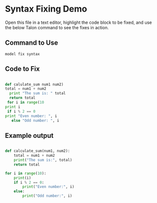 # Syntax Fixing Demo

Open this file in a text editor, highlight the code block to be fixed, and use the below Talon command to see the fixes in action.

## Command to Use

`model fix syntax`

## Code to Fix

```python

def calulate_sum num1 num2)
total = num1 + num2
  print "The sum is: " total
  return total
 for i in range(10
print i
 if i % 2 == 0
print "Even number: ", i
   else "Odd number: ", i

```

## Example output

```python

def calculate_sum(num1, num2):
    total = num1 + num2
    print("The sum is:", total)
    return total

for i in range(10):
    print(i)
    if i % 2 == 0:
        print("Even number:", i)
    else:
        print("Odd number:", i)

```
